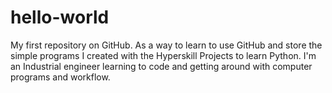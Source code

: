 # hello-world
My first repository on GitHub. As a way to learn to use GitHub and store the simple programs I created with the Hyperskill Projects to learn Python.
I'm an Industrial engineer learning to code and getting around with computer programs and workflow.
